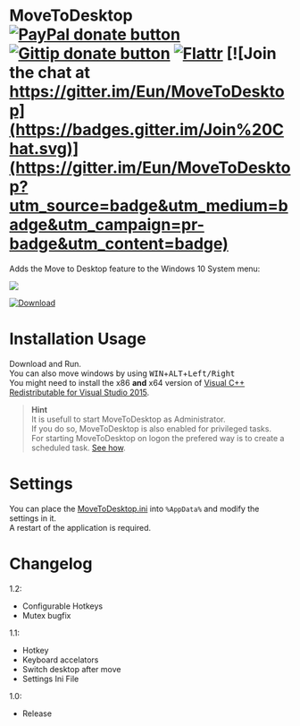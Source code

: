 MoveToDesktop [![PayPal donate button](https://www.paypalobjects.com/en_US/i/btn/btn_donate_SM.gif)](https://www.paypal.com/cgi-bin/webscr?cmd=_donations&business=eun%40su%2eam&lc=US&item_name=MoveToDesktop%20Donation&no_note=0&currency_code=USD&bn=PP%2dDonationsBF%3abtn_donate_SM%2egif%3aNonHostedGuest "Donate with PayPal") [![Gittip donate button](https://img.shields.io/gratipay/Eun.svg)](https://gratipay.com/Eun/ "Donate weekly to this project using Gittip") [![Flattr](https://api.flattr.com/button/flattr-badge-large.png)](https://flattr.com/submit/auto?user_id=Eun&url=https%3A%2F%2Fgithub.com%2FEun%2FMoveToDesktop "Flattr this") [![Join the chat at https://gitter.im/Eun/MoveToDesktop](https://badges.gitter.im/Join%20Chat.svg)](https://gitter.im/Eun/MoveToDesktop?utm_source=badge&utm_medium=badge&utm_campaign=pr-badge&utm_content=badge)
==============
Adds the Move to Desktop feature to the Windows 10 System menu:


![](https://raw.githubusercontent.com/Eun/MoveToDesktop/res/screenshot1.png)

[![Download](https://raw.githubusercontent.com/Eun/MoveToDesktop/res/download.png)](https://github.com/Eun/MoveToDesktop/releases/download/1.2/MoveToDesktop-1.2.zip)

Installation Usage
======
Download and Run.  
You can also move windows by using <kbd>WIN</kbd>+<kbd>ALT</kbd>+<kbd>Left/Right</kbd>  
You might need to install the x86 **and** x64 version of [Visual C++ Redistributable for Visual Studio 2015](https://www.microsoft.com/download/details.aspx?id=48145).  

> **Hint**  
> It is usefull to start MoveToDesktop as Administrator.  
> If you do so, MoveToDesktop is also enabled for privileged tasks.  
> For starting MoveToDesktop on logon the prefered way is to create a scheduled task. [See how](help/scheduled-tasks.md). 

Settings
========
You can place the [MoveToDesktop.ini](MoveToDesktop.ini) into `%AppData%` and modify the settings in it.  
A restart of the application is required.

Changelog
=========
1.2:
* Configurable Hotkeys
* Mutex bugfix

1.1:
* Hotkey
* Keyboard accelators
* Switch desktop after move
* Settings Ini File

1.0:
* Release
